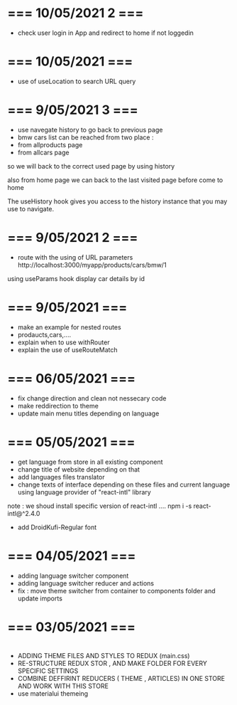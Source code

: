 # === 10/05/2021 2 ===
- check user login in App and redirect to home if not loggedin
# === 10/05/2021  ===
- use of useLocation to search URL query
# === 9/05/2021 3 ===

- use navegate history to go back to previous page
- bmw cars list can be reached from two place : 
- from allproducts page
- from allcars page

so we will back to the correct used page by using history

also from home page we can back to the last visited page before come to home

The useHistory hook gives you access to the history instance that you may use to navigate.

# === 9/05/2021 2 ===
- route with the using of URL parameters
http://localhost:3000/myapp/products/cars/bmw/1

using useParams hook
display car details by id

# === 9/05/2021 ===
- make an example for nested routes
- prodaucts,cars,....
- explain when to use withRouter
- explain the use of useRouteMatch

# === 06/05/2021 ===
- fix change direction and clean not nessecary code
- make reddirection to theme 
- update main menu titles depending on language

# === 05/05/2021 ===
- get language from store in all existing component
- change title of website depending on that
- add languages files translator 
- change texts of interface depending on these files and current language using  language provider of "react-intl" library 

note : we shoud install specific version of  react-intl ....
 npm i -s react-intl@^2.4.0

- add DroidKufi-Regular font 

# === 04/05/2021 ===
- adding language switcher component
- adding language switcher reducer and actions
- fix : move theme switcher from container to components folder and update imports

# === 03/05/2021 ===
#
- ADDING THEME FILES AND STYLES TO REDUX (main.css)
- RE-STRUCTURE REDUX STOR , AND MAKE FOLDER FOR EVERY SPECIFIC SETTINGS
- COMBINE DEFFIRINT REDUCERS ( THEME , ARTICLES) IN ONE STORE AND WORK WITH THIS  STORE
- use materialui themeing 

